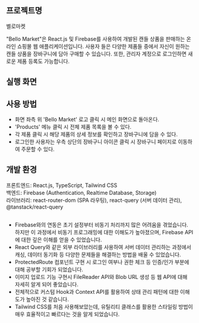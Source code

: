 ## 프로젝트명
벨로마켓

"Bello Market"은 React.js 및 Firebase를 사용하여 개발된 캔들 상품을 판매하는 온라인 쇼핑몰 웹 애플리케이션입니다. 
사용자 들은 다양한 제품들 중에서 자신이 원하는 캔들 상품을 장바구니에 담아 구매할 수 있습니다. 
또한, 관리자 계정으로 로그인하면 새로운 제품 등록도 가능합니다.



## 실행 화면


## 사용 방법
- 화면 좌측 위 'Bello Market' 로고 클릭 시 메인 화면으로 돌아온다.
- 'Products' 메뉴 클릭 시 전체 제품 목록을 볼 수 있다.
- 각 제품 클릭 시 해당 제품의 상세 정보를 확인하고 장바구니에 담을 수 있다.
- 로그인한 사용자는 우측 상단의 장바구니 아이콘 클릭 시 장바구니 페이지로 이동하여 주문할 수 있다.

## 개발 환경
프론트엔드: React.js, TypeScript, Tailwind CSS<br>
백엔드: Firebase (Authentication, Realtime Database, Storage)<br>
라이브러리: react-router-dom (SPA 라우팅), react-query (서버 데이터 관리), @tanstack/react-query

##
- Firebase와의 연동은 초기 설정부터 비동기 처리까지 많은 어려움을 겪었습니다. 하지만 이 과정에서 비동기 프로그래밍에 대한 이해도가 높아졌으며, Firebase API에 대한 깊은 이해를 얻을 수 있었습니다.
- React Query와 같은 외부 라이브러리를 사용하여 서버 데이터 관리하는 과정에서 캐싱, 데이터 동기화 등 다양한 문제들을 해결하는 방법을 배울 수 있었습니다.
- ProtectedRoute 컴포넌트 구현 시 로그인 여부나 권한 체크 등 인증/인가 부분에 대해 공부할 기회가 되었습니다.
- 이미지 업로드 기능 구현시 FileReader API와 Blob URL 생성 등 웹 API에 대해 자세히 알게 되어 좋았습니다.
- 전체적으로 커스텀 Hook과 Context API를 활용하여 상태 관리 패턴에 대한 이해도가 높아진 것 같습니다.
- Tailwind CSS를 처음 사용해보았는데, 유틸리티 클래스를 활용한 스타일링 방법이 매우 효율적이고 빠르다는 것을 알게 되었습니다.
